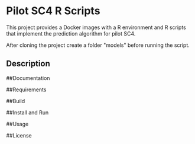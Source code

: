 Pilot SC4 R Scripts
===================
This project provides a Docker images with a R environment and R scripts that implement the prediction
algorithm for pilot SC4.  

After cloning the project create a folder "models" before running the script.

## Description

##Documentation 

##Requirements 
 
##Build 

##Install and Run 

##Usage 

##License 
 
